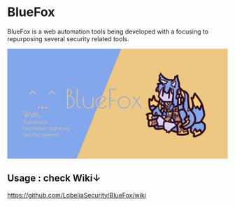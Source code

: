 # BlueFox

BlueFox is a web automation tools being developed with a focusing to repurposing several security related tools.

<div align="center">

![](https://github.com/LobeliaSecurity/BlueFox/raw/main/media/SocialPreview.png)

</div>

## Usage : check Wiki↓

https://github.com/LobeliaSecurity/BlueFox/wiki
